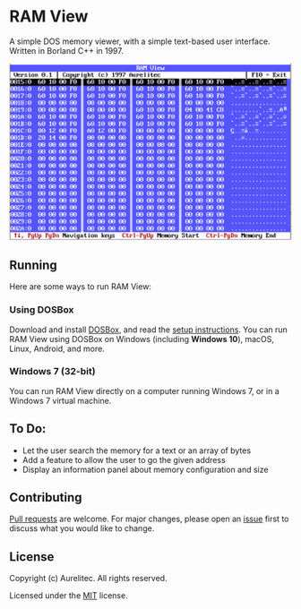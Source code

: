 # RAM View
A simple DOS memory viewer, with a simple text-based user interface. Written in Borland C++ in 1997.

![Screenshot of RAM View running on PCjs](assets/readme/ramview-pcjs-screenshot.png)

## Running

Here are some ways to run RAM View:

### Using DOSBox

Download and install [DOSBox](https://www.dosbox.com/), and read the [setup instructions](https://www.dosbox.com/wiki/Basic_Setup_and_Installation_of_DosBox). You can run RAM View using DOSBox on Windows (including **Windows 10**), macOS, Linux, Android, and more.

### Windows 7 (32-bit)

You can run RAM View directly on a computer running Windows 7, or in a Windows 7 virtual machine.

## To Do:

* Let the user search the memory for a text or an array of bytes
* Add a feature to allow the user to go the given address
* Display an information panel about memory configuration and size

## Contributing
[Pull requests](https://github.com/aurelitec/ramview/pulls) are welcome. For major changes, please open an [issue](https://github.com/aurelitec/ramview/issues) first to discuss what you would like to change.

## License

Copyright (c) Aurelitec. All rights reserved.

Licensed under the [MIT](LICENSE) license.
